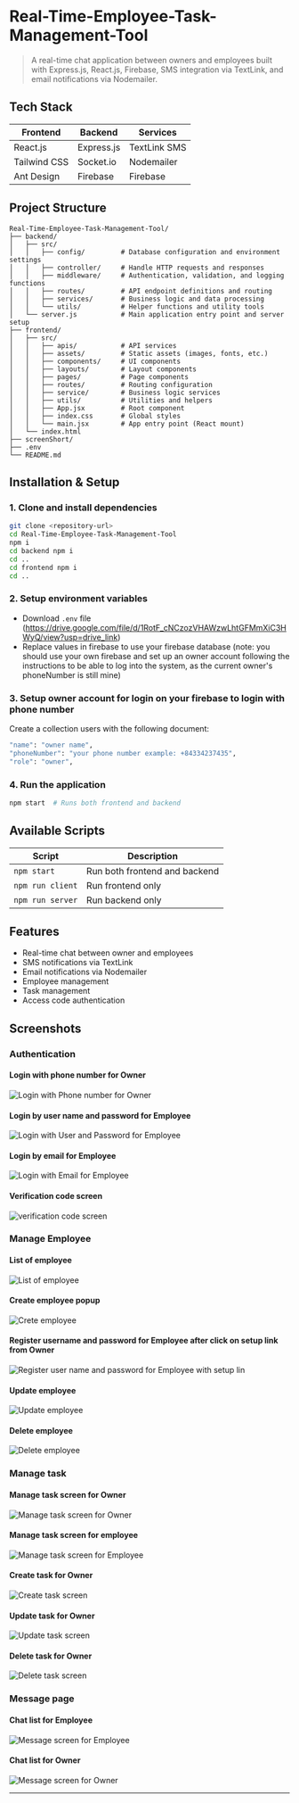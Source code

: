 # Real-Time-Employee-Task-Management-Tool

> A real-time chat application between owners and employees built with Express.js, React.js, Firebase, SMS integration via TextLink, and email notifications via Nodemailer.

## Tech Stack

| **Frontend** | **Backend** | **Services** |
| ------------ | ----------- | ------------ |
| React.js     | Express.js  | TextLink SMS |
| Tailwind CSS | Socket.io   | Nodemailer   |
| Ant Design   | Firebase    | Firebase     |

## Project Structure

```
Real-Time-Employee-Task-Management-Tool/
├── backend/
│   ├── src/
│   │   ├── config/         # Database configuration and environment settings
│   │   ├── controller/     # Handle HTTP requests and responses
│   │   ├── middleware/     # Authentication, validation, and logging functions
│   │   ├── routes/         # API endpoint definitions and routing
│   │   ├── services/       # Business logic and data processing
│   │   └── utils/          # Helper functions and utility tools
│   └── server.js           # Main application entry point and server setup
├── frontend/
│   ├── src/
│   │   ├── apis/           # API services
│   │   ├── assets/         # Static assets (images, fonts, etc.)
│   │   ├── components/     # UI components
│   │   ├── layouts/        # Layout components
│   │   ├── pages/          # Page components
│   │   ├── routes/         # Routing configuration
│   │   ├── service/        # Business logic services
│   │   ├── utils/          # Utilities and helpers
│   │   ├── App.jsx         # Root component
│   │   ├── index.css       # Global styles
│   │   └── main.jsx        # App entry point (React mount)
│   └── index.html
├── screenShort/
├── .env
└── README.md
```

## Installation & Setup

### 1. Clone and install dependencies

```bash
git clone <repository-url>
cd Real-Time-Employee-Task-Management-Tool
npm i
cd backend npm i
cd ..
cd frontend npm i
cd ..
```

### 2. Setup environment variables

- Download `.env` file (https://drive.google.com/file/d/1RotF_cNCzozVHAWzwLhtGFMmXiC3HWyQ/view?usp=drive_link)
- Replace values in firebase to use your firebase database (note: you should use your own firebase and set up an owner account following the instructions to be able to log into the system, as the current owner's phoneNumber is still mine)

### 3. Setup owner account for login on your firebase to login with phone number

Create a collection users with the following document:
```bash
"name": "owner name",
"phoneNumber": "your phone number example: +84334237435",
"role": "owner",
```

### 4. Run the application

```bash
npm start  # Runs both frontend and backend
```


## Available Scripts

| Script           | Description                   |
| ---------------- | ----------------------------- |
| `npm start`      | Run both frontend and backend |
| `npm run client` | Run frontend only             |
| `npm run server` | Run backend only              |

## Features

- Real-time chat between owner and employees
- SMS notifications via TextLink
- Email notifications via Nodemailer
- Employee management
- Task management
- Access code authentication

## Screenshots

### Authentication
#### Login with phone number for Owner
![Login with Phone number for Owner ](/screenShort/Login-with-phone-number.png)
#### Login by user name and password for Employee
![Login with User and Password for Employee ](/screenShort/login-with-username.png)
#### Login by email for Employee
![Login with Email for Employee ](/screenShort/login-with-email.png)
#### Verification code screen
![verification code screen ](/screenShort/verification-code-screen.png)

### Manage Employee
#### List of employee
![List of employee ](/screenShort/manage-employee-screen.png)
#### Create employee popup
![Crete employee ](/screenShort/create-employee.png)
#### Register username and password for Employee after click on setup link from Owner
![Register user name and password for Employee with setup lin ](/screenShort/reigester-screen-in-settup-link.png)
#### Update employee
![Update employee ](/screenShort/update-employee.png)
#### Delete employee
![Delete employee ](/screenShort/delete-employee.png)

### Manage task
#### Manage task screen for Owner
![Manage task screen for Owner ](/screenShort/manage-task)
#### Manage task screen for employee
![Manage task screen for Employee ](/screenShort/manage-task-for-employee.png)
#### Create task for Owner
![Create task screen ](/screenShort/create-task-screen.png)
#### Update task for Owner
![Update task screen ](/screenShort/update-task-screen.png)
#### Delete task for Owner
![Delete task screen ](/screenShort/delete-task-screen.png)

### Message page
#### Chat list for Employee
![Message screen for Employee ](/screenShort/chat-message-screen-employee.png)
#### Chat list for Owner
![Message screen for Owner ](/screenShort/chat-message-screen-employee.png)

---
